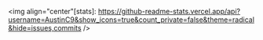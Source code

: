 <img align="center"[stats]: https://github-readme-stats.vercel.app/api?username=AustinC9&show_icons=true&count_private=false&theme=radical&hide=issues,commits />
